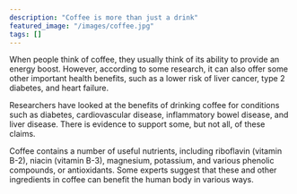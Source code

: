 ```yaml
---
description: "Coffee is more than just a drink"
featured_image: "/images/coffee.jpg"
tags: []
---
```


When people think of coffee, they usually think of its ability to provide an energy boost. However, according to some research, it can also offer some other important health benefits, such as a lower risk of liver cancer, type 2 diabetes, and heart failure.

Researchers have looked at the benefits of drinking coffee for conditions such as diabetes, cardiovascular disease, inflammatory bowel disease, and liver disease. There is evidence to support some, but not all, of these claims.

Coffee contains a number of useful nutrients, including riboflavin (vitamin B-2), niacin (vitamin B-3), magnesium, potassium, and various phenolic compounds, or antioxidants. Some experts suggest that these and other ingredients in coffee can benefit the human body in various ways.
